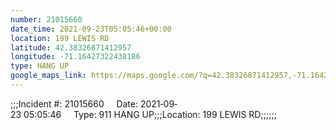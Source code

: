 ```yaml
---
number: 21015660
date_time: 2021-09-23T05:05:46+00:00
location: 199 LEWIS RD
latitude: 42.38326871412957
longitude: -71.16427322438186
type: HANG UP
google_maps_link: https://maps.google.com/?q=42.38326871412957,-71.16427322438186
---
```


;;;Incident #: 21015660     Date: 2021‐09‐23 05:05:46     Type: 911 HANG UP;;;Location: 199 LEWIS RD;;;;;;
